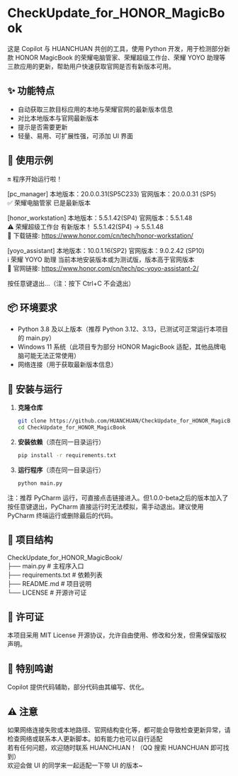 # CheckUpdate_for_HONOR_MagicBook

这是 Copilot 与 HUANCHUAN 共创的工具，使用 Python 开发，用于检测部分新款 HONOR MagicBook 的荣耀电脑管家、荣耀超级工作台、荣耀 YOYO 助理等三款应用的更新，帮助用户快速获取官网是否有新版本可用。

## ✨ 功能特点
- 自动获取三款目标应用的本地与荣耀官网的最新版本信息  
- 对比本地版本与官网最新版本  
- 提示是否需要更新  
- 轻量、易用、可扩展性强，可添加 UI 界面  

## 📝 使用示例
  
🔛 程序开始运行啦！  

[pc_manager] 本地版本：20.0.0.31(SP5C233) 官网版本：20.0.0.31 (SP5)  
✅ 荣耀电脑管家 已是最新版本  

[honor_workstation] 本地版本：5.5.1.42(SP4) 官网版本：5.5.1.48  
⚠️ 荣耀超级工作台 有新版本！ 5.5.1.42(SP4) -> 5.5.1.48  
🔗 下载链接: https://www.honor.com/cn/tech/honor-workstation/  

[yoyo_assistant] 本地版本：10.0.1.16(SP2) 官网版本：9.0.2.42 (SP10)  
ℹ️ 荣耀 YOYO 助理 当前本地安装版本或为测试版，版本高于官网版本  
🔗 官网链接: https://www.honor.com/cn/tech/pc-yoyo-assistant-2/  

按任意键退出...（注：按下 Ctrl+C 不会退出）  

## 📦 环境要求
- Python 3.8 及以上版本（推荐 Python 3.12、3.13，已测试可正常运行本项目的 main.py）  
- Windows 11 系统（此项目专为部分 HONOR MagicBook 适配，其他品牌电脑可能无法正常使用）  
- 网络连接（用于获取最新版本信息）  

## 🔧 安装与运行
1. **克隆仓库**
   ```bash
   git clone https://github.com/HUANCHUAN/CheckUpdate_for_HONOR_MagicBook.git
   cd CheckUpdate_for_HONOR_MagicBook
4. **安装依赖**（须在同一目录运行）
   ```bash
   pip install -r requirements.txt
4. **运行程序**（须在同一目录运行）
   ```bash
   python main.py
注：推荐 PyCharm 运行，可直接点击链接进入。但1.0.0-beta之后的版本加入了按任意键退出，PyCharm 直接运行时无法模拟，需手动退出。建议使用 PyCharm 终端运行或删除最后的代码。

## 📂 项目结构
CheckUpdate_for_HONOR_MagicBook/  
├── main.py              # 主程序入口  
├── requirements.txt     # 依赖列表  
├── README.md            # 项目说明  
└── LICENSE              # 开源许可证  

## 📄 许可证
本项目采用 MIT License 开源协议，允许自由使用、修改和分发，但需保留版权声明。

## 🤝 特别鸣谢
Copilot 提供代码辅助，部分代码由其编写、优化。

## ⚠️ 注意
如果网络连接失败或本地路径、官网结构变化等，都可能会导致检查更新异常，请检查网络或联系本人更新脚本。如有能力也可以自行适配  
若有任何问题，欢迎随时联系 HUANCHUAN！（QQ 搜索 HUANCHUAN 即可找到）  
欢迎会做 UI 的同学来一起适配一下带 UI 的版本~
